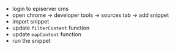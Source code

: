 - login to episerver cms
- open chrome -> developer tools -> sources tab -> add snippet
- import snippet
- update `filterContent` function
- update `mapContent` function
- run the snippet